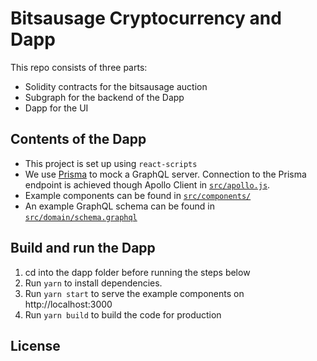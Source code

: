 # Bitsausage Cryptocurrency and Dapp

This repo consists of three parts:

- Solidity contracts for the bitsausage auction
- Subgraph for the backend of the Dapp
- Dapp for the UI

## Contents of the Dapp

- This project is set up using `react-scripts`
- We use [Prisma](https://www.prisma.io/) to mock a GraphQL server. Connection to the Prisma endpoint is achieved though Apollo Client in [`src/apollo.js`](src/apollo.js).
- Example components can be found in [`src/components/`](src/components/)
- An example GraphQL schema can be found in [`src/domain/schema.graphql`](src/domain/schema.graphql)

## Build and run the Dapp

1.  cd into the dapp folder before running the steps below
2.  Run `yarn` to install dependencies.
3.  Run `yarn start` to serve the example components on http://localhost:3000
4.  Run `yarn build` to build the code for production

## License

